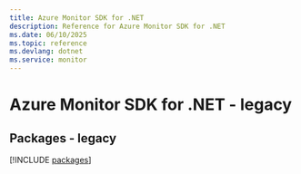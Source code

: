 ```yaml
---
title: Azure Monitor SDK for .NET
description: Reference for Azure Monitor SDK for .NET
ms.date: 06/10/2025
ms.topic: reference
ms.devlang: dotnet
ms.service: monitor
---
```

# Azure Monitor SDK for .NET - legacy
## Packages - legacy
[!INCLUDE [packages](monitor-index.md)]